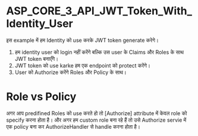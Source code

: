 # ASP_CORE_3_API_JWT_Token_With_Identity_User

इस example में हम Identity को use  करके JWT token generate करेगे। 
1. हम identity user को login नहीं करेंगे बल्कि उस user के Claims और Roles के साथ JWT token बनाएँगे।
2. JWT token को use karke हम एक endpoint को protect करेंगे।
2. User को Authorize करेंगे Roles और Policy के साथ।

# Role vs Policy 
अगर आप predifined Roles को use करते हो तो [Authorize] attribute में केवल role को specify करना होता है। और अगर हम custom role बना रहे हैं तो उसे Authorize servie में एक policy बना कर AuthorizeHandler से handle करना होता है।
